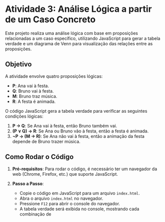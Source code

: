 # Atividade 3: Análise Lógica a partir de um Caso Concreto

Este projeto realiza uma análise lógica com base em proposições relacionadas a um caso específico, utilizando JavaScript para gerar a tabela verdade e um diagrama de Venn para visualização das relações entre as proposições.

## Objetivo

A atividade envolve quatro proposições lógicas:

- **P**: Ana vai à festa.
- **Q**: Bruno vai à festa.
- **M**: Bruno traz música.
- **R**: A festa é animada.

O código JavaScript gera a tabela verdade para verificar as seguintes condições lógicas:

1. **P → Q**: Se Ana vai à festa, então Bruno também vai.
2. **(P ∨ Q) → R**: Se Ana ou Bruno vão à festa, então a festa é animada.
3. **¬P → (M → R)**: Se Ana não vai à festa, então a animação da festa depende de Bruno trazer música.

## Como Rodar o Código

1. **Pré-requisitos**: Para rodar o código, é necessário ter um navegador da web (Chrome, Firefox, etc.) que suporte JavaScript.

2. **Passo a Passo**:
   - Copie o código em JavaScript para um arquivo `index.html`.
   - Abra o arquivo `index.html` no navegador.
   - Pressione `F12` para abrir o console do navegador.
   - A tabela verdade será exibida no console, mostrando cada combinação de